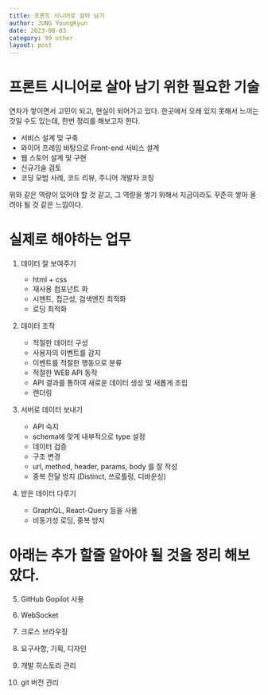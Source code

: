 ```yaml
---
title: 프론트 시니어로 살아 남기
author: JUNG YoungKyun
date: 2023-08-03
category: 99 other
layout: post
---
```


# 프론트 시니어로 살아 남기 위한 필요한 기술

연차가 쌓이면서 고민이 되고, 현실이 되어가고 있다.
한곳에서 오래 있지 못해서 느끼는 것일 수도 있는데, 한번 정리를 해보고자 한다.

- 서비스 설계 및 구축
- 와이어 프레임 바탕으로 Front-end 서비스 설계
- 웹 스토어 설계 및 구현
- 신규기술 검토
- 코딩 모범 사례, 코드 리뷰, 주니어 개발자 코칭

위와 같은 역량이 있어야 할 것 같고, 그 역량을 쌓기 위해서 지금이라도 꾸준히 쌓아 올려야 될 것 같은 느낌이다.

# 실제로 해야하는 업무

1. 데이터 잘 보여주기
    - html + css
    - 재사용 컴포넌트 화
    - 시맨트, 접근성, 검색엔진 최적화
    - 로딩 최적화

2. 데이터 조작
    - 적절한 데이터 구성
    - 사용자의 이벤트를 감지
    - 이벤트를 적절한 행동으로 분류
    - 적절한 WEB API 동작
    - API 결과를 통하여 새로운 데이터 생성 및 새롭게 조립
    - 렌더링

3. 서버로 데이터 보내기
    - API 숙지
    - schema에 맞게 내부적으로 type 설정
    - 데이터 검증
    - 구조 변경
    - url, method, header, params, body 를 잘 작성
    - 중복 전달 방지 (Distinct, 쓰로틀링, 디바운싱)

4. 받은 데이터 다루기
    - GraphQL,  React-Query 등을 사용
    - 비동기성 로딩, 중복 방지

# 아래는 추가 할줄 알아야 될 것을 정리 해보았다.

5. GitHub Gopilot 사용

6. WebSocket

7. 크로스 브라우징

8. 요구사항, 기획, 디자인

9. 개발 히스토리 관리 

10. git 버전 관리
